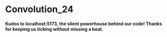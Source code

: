 # Convolution_24

#### Kudos to localhost:5173, the silent powerhouse behind our code! Thanks for keeping us ticking without missing a beat.










